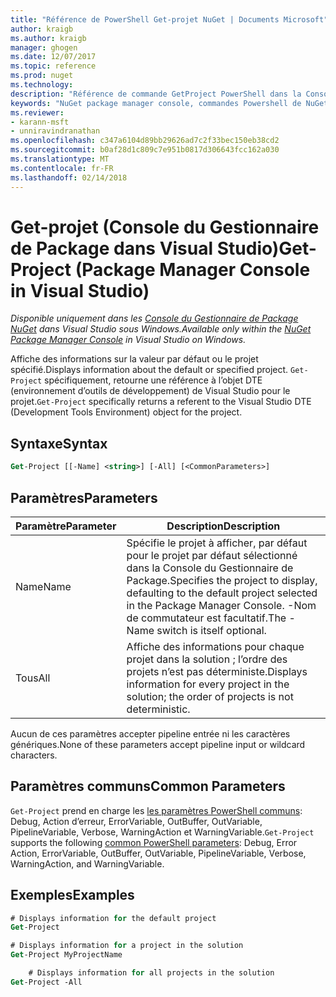```yaml
---
title: "Référence de PowerShell Get-projet NuGet | Documents Microsoft"
author: kraigb
ms.author: kraigb
manager: ghogen
ms.date: 12/07/2017
ms.topic: reference
ms.prod: nuget
ms.technology: 
description: "Référence de commande GetProject PowerShell dans la Console du Gestionnaire de Package NuGet dans Visual Studio."
keywords: "NuGet package manager console, commandes Powershell de NuGet, référence NuGet Powershell, Get-projet"
ms.reviewer:
- karann-msft
- unniravindranathan
ms.openlocfilehash: c347a6104d89bb29626ad7c2f33bec150eb38cd2
ms.sourcegitcommit: b0af28d1c809c7e951b0817d306643fcc162a030
ms.translationtype: MT
ms.contentlocale: fr-FR
ms.lasthandoff: 02/14/2018
---
```

# <a name="get-project-package-manager-console-in-visual-studio"></a><span data-ttu-id="dcdd8-104">Get-projet (Console du Gestionnaire de Package dans Visual Studio)</span><span class="sxs-lookup"><span data-stu-id="dcdd8-104">Get-Project (Package Manager Console in Visual Studio)</span></span>

<span data-ttu-id="dcdd8-105">*Disponible uniquement dans les [Console du Gestionnaire de Package NuGet](package-manager-console.md) dans Visual Studio sous Windows.*</span><span class="sxs-lookup"><span data-stu-id="dcdd8-105">*Available only within the [NuGet Package Manager Console](package-manager-console.md) in Visual Studio on Windows.*</span></span>

<span data-ttu-id="dcdd8-106">Affiche des informations sur la valeur par défaut ou le projet spécifié.</span><span class="sxs-lookup"><span data-stu-id="dcdd8-106">Displays information about the default or specified project.</span></span> <span data-ttu-id="dcdd8-107">`Get-Project` spécifiquement, retourne une référence à l’objet DTE (environnement d’outils de développement) de Visual Studio pour le projet.</span><span class="sxs-lookup"><span data-stu-id="dcdd8-107">`Get-Project` specifically returns a referent to the Visual Studio DTE (Development Tools Environment) object for the project.</span></span>

## <a name="syntax"></a><span data-ttu-id="dcdd8-108">Syntaxe</span><span class="sxs-lookup"><span data-stu-id="dcdd8-108">Syntax</span></span>

```ps
Get-Project [[-Name] <string>] [-All] [<CommonParameters>]
```

## <a name="parameters"></a><span data-ttu-id="dcdd8-109">Paramètres</span><span class="sxs-lookup"><span data-stu-id="dcdd8-109">Parameters</span></span>

| <span data-ttu-id="dcdd8-110">Paramètre</span><span class="sxs-lookup"><span data-stu-id="dcdd8-110">Parameter</span></span> | <span data-ttu-id="dcdd8-111">Description</span><span class="sxs-lookup"><span data-stu-id="dcdd8-111">Description</span></span> |
| --- | --- |
| <span data-ttu-id="dcdd8-112">Name</span><span class="sxs-lookup"><span data-stu-id="dcdd8-112">Name</span></span> | <span data-ttu-id="dcdd8-113">Spécifie le projet à afficher, par défaut pour le projet par défaut sélectionné dans la Console du Gestionnaire de Package.</span><span class="sxs-lookup"><span data-stu-id="dcdd8-113">Specifies the project to display, defaulting to the default project selected in the Package Manager Console.</span></span> <span data-ttu-id="dcdd8-114">-Nom de commutateur est facultatif.</span><span class="sxs-lookup"><span data-stu-id="dcdd8-114">The -Name switch is itself optional.</span></span> |
| <span data-ttu-id="dcdd8-115">Tous</span><span class="sxs-lookup"><span data-stu-id="dcdd8-115">All</span></span> | <span data-ttu-id="dcdd8-116">Affiche des informations pour chaque projet dans la solution ; l’ordre des projets n’est pas déterministe.</span><span class="sxs-lookup"><span data-stu-id="dcdd8-116">Displays information for every project in the solution; the order of projects is not deterministic.</span></span> |

<span data-ttu-id="dcdd8-117">Aucun de ces paramètres accepter pipeline entrée ni les caractères génériques.</span><span class="sxs-lookup"><span data-stu-id="dcdd8-117">None of these parameters accept pipeline input or wildcard characters.</span></span>

## <a name="common-parameters"></a><span data-ttu-id="dcdd8-118">Paramètres communs</span><span class="sxs-lookup"><span data-stu-id="dcdd8-118">Common Parameters</span></span>

<span data-ttu-id="dcdd8-119">`Get-Project` prend en charge les [les paramètres PowerShell communs](http://go.microsoft.com/fwlink/?LinkID=113216): Debug, Action d’erreur, ErrorVariable, OutBuffer, OutVariable, PipelineVariable, Verbose, WarningAction et WarningVariable.</span><span class="sxs-lookup"><span data-stu-id="dcdd8-119">`Get-Project` supports the following [common PowerShell parameters](http://go.microsoft.com/fwlink/?LinkID=113216): Debug, Error Action, ErrorVariable, OutBuffer, OutVariable, PipelineVariable, Verbose, WarningAction, and WarningVariable.</span></span>

## <a name="examples"></a><span data-ttu-id="dcdd8-120">Exemples</span><span class="sxs-lookup"><span data-stu-id="dcdd8-120">Examples</span></span>

```ps
# Displays information for the default project
Get-Project

# Displays information for a project in the solution
Get-Project MyProjectName

    # Displays information for all projects in the solution
Get-Project -All
```